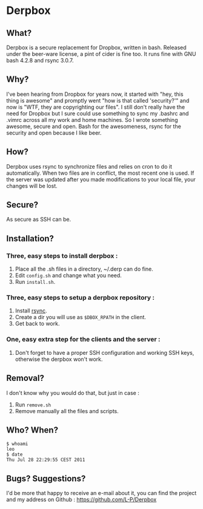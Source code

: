 Derpbox
=======

What?
-----
Derpbox is a secure replacement for Dropbox, written in bash. Released
under the beer-ware license, a pint of cider is fine too. It runs fine
with GNU bash 4.2.8 and rsync 3.0.7.


Why?
----
I've been hearing from Dropbox for years now, it started with "hey, this
thing is awesome" and promptly went "how is that called 'security?'"
and now is "WTF, they are copyrighting our files". I still don't really
have the need for Dropbox but I sure could use something to sync my
.bashrc and .vimrc across all my work and home machines. So I wrote
something awesome, secure and open. Bash for the awesomeness, rsync for
the security and open because I like beer.
    

How?
---
Derpbox uses rsync to synchronize files and relies on cron to do it
automatically.  When two files are in conflict, the most recent one is
used. If the server was updated after you made modifications to your
local file, your changes will be lost.

Secure?
-------
As secure as SSH can be.


Installation?
-------------
### Three, easy steps to install derpbox :

1. Place all the .sh files in a directory, ~/.derp can do fine.
2. Edit `config.sh` and change what you need.
3. Run `install.sh`.

### Three, easy steps to setup a derpbox repository :

1. Install [rsync](http://rsync.samba.org/).
2. Create a dir you will use as `$DBOX_RPATH` in the client.
3. Get back to work.

### One, easy extra step for the clients and the server :

1. Don't forget to have a proper SSH configuration and working
   SSH keys, otherwise the derpbox won't work.

Removal?
-------
I don't know why you would do that, but just in case :

1. Run `remove.sh`
2. Remove manually all the files and scripts.


Who? When?
---------
    $ whoami
    leo
    $ date
    Thu Jul 28 22:29:55 CEST 2011


Bugs? Suggestions?
------------------
I'd be more that happy to receive an e-mail about it, you can find the
project and my address on Github : <https://github.com/L-P/Derpbox>

